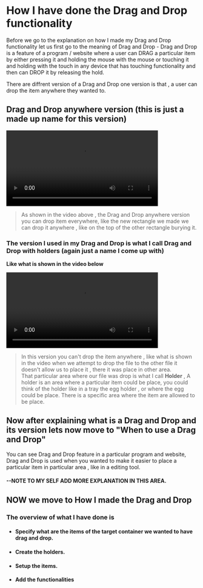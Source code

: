 # How I have done the **Drag and Drop** functionality

Before we go to the explanation on how I made my Drag and Drop functionality let us first go to the meaning of Drag and Drop - Drag and Drop is a feature of a program / website where a user can DRAG a particular item by either pressing it and holding the mouse with the mouse or touching it and holding with the touch in any device that has touching functionality and then can DROP it by releasing the hold.

There are diffrent version of a Drag and Drop one version is that , a user can drop the item anywhere they wanted to.

## Drag and Drop anywhere version (this is just a made up name for this version) 
<video src="./videos/dragdropanywhere.mp4" autoplay="true" loop controls width="400"></video>

> As shown in the video above , the Drag and Drop anywhere version you can drop item everywhere,
like the new rectangle we made we can drop it anywhere , like on the top of the other rectangle burying it.

### The version I used in my Drag and Drop is what I call Drag and Drop with holders (again just a name I come up with)

**Like what is shown in the video below**

<video src="./videos/drogdropholders.mp4" autoplay loop controls width="400"></video>

> In this version you can't drop the item anywhere , like what is shown in the video when we attempt to drop the file to the other file it doesn't allow us to place it , there it was place in other area. <br />
That particular area where our file was drop is what I call **Holder** , A holder is an area where a particular item could be place, you could think of the holder like in a tray the egg holder , or where the egg could be place. There is a specific area where the item are allowed to be place.

## Now after explaining what is a Drag and Drop and its version lets now move to "When to use a Drag and Drop" 
You can see Drag and Drop feature in a particular program and website, Drag and Drop is used when you wanted to make it easier to place a particular item in particular area , like in a editing tool.
#### --NOTE TO MY SELF ADD MORE EXPLANATION IN THIS AREA.

## NOW we move to How I made the Drag and Drop

### The overview of what I have done is 
- #### Specify what are the items of the target container we wanted to have drag and drop.
- #### Create the holders.
- #### Setup the items.
- #### Add the functionalities